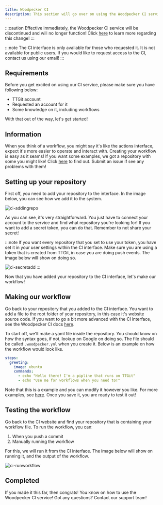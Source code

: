 ```yaml
---
title: Woodpecker CI
description: This section will go over on using the Woodpecker CI service.
---
```


:::caution
Effective immediately, the Woodpecker CI service will be discontinued and will no longer function! Click [here](https://ttweb.ttnrtsite.io/blog/sunsetting-the-woodpeckerci-service) to learn more regarding this change! 
:::

:::note
The CI interface is only available for those who requested it. It is not available for public users. If you would like to request access to the CI, contact us using our email!
:::

## Requirements
Before you get excited on using our CI service, please make sure you have following below:

- TTGit account
- Requested an account for it
- Some knowledge on it, including workflows

With that out of the way, let's get started!

## Information
When you think of a workflow, you might say it's like the actions interface, expect it's more easier to operate and interact with. Creating your workflow is easy as it seams! If you want some examples, we got a repository with some you might like! Click [here](https://git.ttnrtsite.me/actions/woodpecker-ci) to find out. Submit an issue if see any problems with them!

## Setting up your repository
First off, you need to add your repository to the interface. In the image below, you can see how we add it to the system.

![ci-addingrepo](/images/ci-addingrepo.gif)

As you can see, it's very straightforward. You just have to connect your account to the service and find what repository you're looking for! If you want to add a secret token, you can do that. Remember to not share your secret!

:::note
If you want every repository that you set to use your token, you have set it in your user settings within the CI interface. Make sure you are using a token that is created from TTGit, in case you are doing push events. The image below will show on doing so.

![ci-secretadd](/images/ci-secretadd.gif)
:::

 
Now that you have added your repository to the CI interface, let's make our workflow!

## Making our workflow
Go back to your repository that you added to the CI interface. You want to add a file to the root folder of your repository, in this case it's website source code. If you want to go a bit more advanced with the CI interface, see the Woodpecker CI docs [here](https://woodpecker-ci.org/docs/intro).

To start off, we'll make a yaml file inside the repository. You should know on how the syntax goes, if not, lookup on Google on doing so. The file should be called `.woodpecker.yml` when you create it. Below is an example on how the workflow would look like.

```yaml
steps:
  greeting:
    image: ubuntu
    commands:
      - echo "Hello there! I'm a pipline that runs on TTGit"
      - echo "Use me for workflows when you need to!"
```

Note that this is a example and you can modify it however you like. For more examples, see [here](https://git.ttnrtsite.me/actions/woodpecker-ci). Once you save it, you are ready to test it out!

## Testing the workflow
Go back to the CI website and find your repository that is containing your workflow file. To run the workflow, you can:

1. When you push a commit
2. Manually running the workflow

For this, we will run it from the CI interface. The image below will show on running it, and the output of the workflow.

![ci-runworkflow](/images/ci-runworkflow.gif)

## Completed
If you made it this far, then congrats! You know on how to use the Woodpecker CI service! Got any questions? Contact our support team!